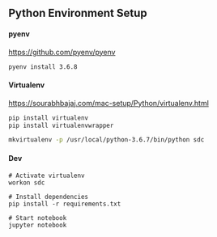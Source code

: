 ## Python Environment Setup

#### pyenv
https://github.com/pyenv/pyenv

```sh
pyenv install 3.6.8
```

#### Virtualenv
https://sourabhbajaj.com/mac-setup/Python/virtualenv.html

```sh
pip install virtualenv
pip install virtualenvwrapper

mkvirtualenv -p /usr/local/python-3.6.7/bin/python sdc
```

#### Dev
```
# Activate virtualenv
workon sdc

# Install dependencies
pip install -r requirements.txt

# Start notebook
jupyter notebook
```
